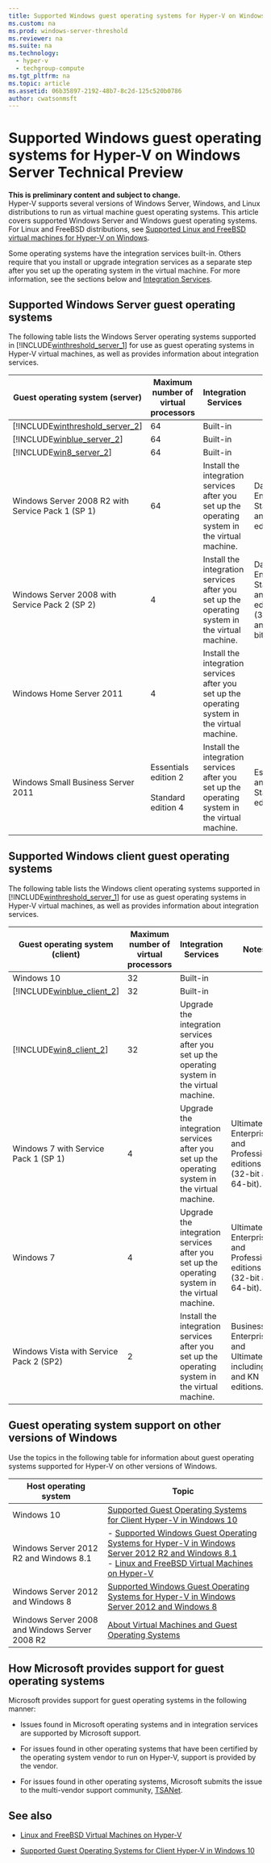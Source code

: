 ```yaml
---
title: Supported Windows guest operating systems for Hyper-V on Windows Server Technical Preview
ms.custom: na
ms.prod: windows-server-threshold
ms.reviewer: na
ms.suite: na
ms.technology: 
  - hyper-v
  - techgroup-compute
ms.tgt_pltfrm: na
ms.topic: article
ms.assetid: 06b35897-2192-48b7-8c2d-125c520b0786
author: cwatsonmsft
---
```

# Supported Windows guest operating systems for Hyper-V on Windows Server Technical Preview
**This is preliminary content and subject to change.**  
Hyper-V supports several versions of Windows Server, Windows, and Linux distributions to run as virtual machine guest operating systems. This article covers supported Windows Server and Windows guest operating systems. For Linux and FreeBSD distributions, see [Supported Linux and FreeBSD virtual machines for Hyper-V on Windows](Supported-Linux-and-FreeBSD-virtual-machines-for-Hyper-V-on-Windows.md).  
    
Some operating systems have the integration services built\-in. Others require that you install or upgrade integration services as a separate step after you set up the operating system in the virtual machine. For more information, see the sections below and  [Integration Services](assetId:///b0aea34c-5bbf-4b8c-bca9-8195c490d251).  
  
## Supported Windows Server guest operating systems  
The following table lists the Windows Server operating systems supported in [!INCLUDE[winthreshold_server_1](../../includes/winthreshold_server_1_md.md)] for use as guest operating systems in Hyper\-V virtual machines, as well as provides information about integration services.  
  
|Guest operating system \(server\)|Maximum number of virtual processors|Integration Services|Notes|  
|-------------------------------------|----------------------------------------|------------------------|---------|  
|[!INCLUDE[winthreshold_server_2](../../includes/winthreshold_server_2_md.md)]|64|Built\-in||  
|[!INCLUDE[winblue_server_2](../../includes/winblue_server_2_md.md)]|64|Built\-in||  
|[!INCLUDE[win8_server_2](../../includes/win8_server_2_md.md)]|64|Built\-in||  
|Windows Server 2008 R2 with Service Pack 1 \(SP 1\)|64|Install the integration services after you set up the operating system in the virtual machine.|Datacenter, Enterprise, Standard and Web editions.|  
|Windows Server 2008 with Service Pack 2 \(SP 2\)|4|Install the integration services after you set up the operating system in the virtual machine.|Datacenter, Enterprise, Standard and Web editions \(32\-bit and 64\-bit\).|  
|Windows Home Server 2011|4|Install the integration services after you set up the operating system in the virtual machine.||  
|Windows Small Business Server 2011|Essentials edition 2<br /><br />Standard edition 4|Install the integration services after you set up the operating system in the virtual machine.|Essentials and Standard editions.|  
  
## Supported Windows client guest operating systems  
The following table lists the Windows client operating systems supported in [!INCLUDE[winthreshold_server_1](../../includes/winthreshold_server_1_md.md)] for use as guest operating systems in Hyper\-V virtual machines, as well as provides information about integration services.  
  
|Guest operating system \(client\)|Maximum number of virtual processors|Integration Services|Notes|  
|-------------------------------------|----------------------------------------|------------------------|---------|  
|Windows 10|32|Built\-in||  
|[!INCLUDE[winblue_client_2](../../includes/winblue_client_2_md.md)]|32|Built\-in||  
|[!INCLUDE[win8_client_2](../../includes/win8_client_2_md.md)]|32|Upgrade the integration services after you set up the operating system in the virtual machine.||  
|Windows 7 with Service Pack 1 \(SP 1\)|4|Upgrade the integration services after you set up the operating system in the virtual machine.|Ultimate, Enterprise, and Professional editions \(32\-bit and 64\-bit\).|  
|Windows 7|4|Upgrade the integration services after you set up the operating system in the virtual machine.|Ultimate, Enterprise, and Professional editions \(32\-bit and 64\-bit\).|  
|Windows Vista with Service Pack 2 \(SP2\)|2|Install the integration services after you set up the operating system in the virtual machine.|Business, Enterprise, and Ultimate, including N and KN editions.|  
  
## Guest operating system support on other versions of Windows  
Use the topics in the  following table for information about guest operating systems supported for Hyper\-V on other versions of Windows.  
  
|Host operating system|Topic|  
|-------------------------|---------|  
|Windows 10|[Supported Guest Operating Systems for Client Hyper-V in Windows 10](http://msdn.microsoft.com/virtualization/hyperv_on_windows/about/supported_guest_os)|  
|Windows Server 2012 R2 and Windows 8.1|-   [Supported Windows Guest Operating Systems for Hyper-V in Windows Server 2012 R2 and Windows 8.1](assetId:///0a3a974c-1714-47c8-88ca-8c1124dda369)<br />-   [Linux and FreeBSD Virtual Machines on Hyper-V](Supported-Linux-and-FreeBSD-virtual-machines-for-Hyper-V-on-Windows.md)|  
|Windows Server 2012 and Windows 8|[Supported Windows Guest Operating Systems for Hyper-V in Windows Server 2012 and Windows 8](assetId:///91958199-798d-4ac5-a019-3ed95c0cd2b8)|  
|Windows Server 2008 and Windows Server 2008 R2|[About Virtual Machines and Guest Operating Systems](http://technet.microsoft.com/library/cc794868.aspx)|  
  
## How Microsoft provides support for guest operating systems  
Microsoft provides support for guest operating systems in the following manner:  
  
-   Issues found in Microsoft operating systems and in integration services are supported by Microsoft support.  
  
-   For issues found in other operating systems that have been certified by the operating system vendor to run on Hyper\-V, support is provided by the vendor.  
  
-   For issues found in other operating systems, Microsoft submits the issue to the multi\-vendor support community, [TSANet](http://www.tsanet.org/).  
  
## See also  
  
-   [Linux and FreeBSD Virtual Machines on Hyper-V](Supported-Linux-and-FreeBSD-virtual-machines-for-Hyper-V-on-Windows.md)  
  
-   [Supported Guest Operating Systems for Client Hyper-V in Windows 10](http://msdn.microsoft.com/virtualization/hyperv_on_windows/about/supported_guest_os)  
  


